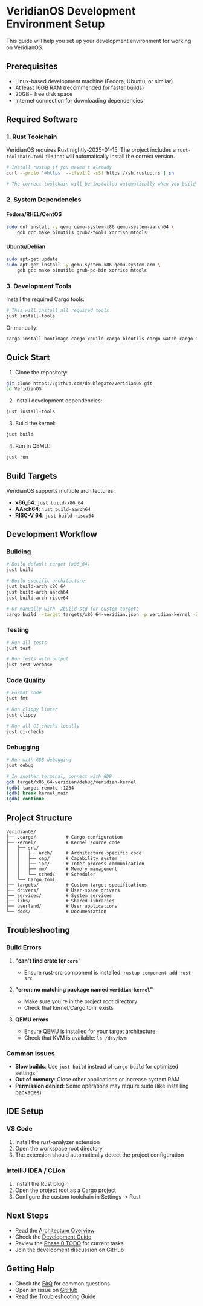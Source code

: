 # VeridianOS Development Environment Setup

This guide will help you set up your development environment for working on VeridianOS.

## Prerequisites

- Linux-based development machine (Fedora, Ubuntu, or similar)
- At least 16GB RAM (recommended for faster builds)
- 20GB+ free disk space
- Internet connection for downloading dependencies

## Required Software

### 1. Rust Toolchain

VeridianOS requires Rust nightly-2025-01-15. The project includes a `rust-toolchain.toml` file that will automatically install the correct version.

```bash
# Install rustup if you haven't already
curl --proto '=https' --tlsv1.2 -sSf https://sh.rustup.rs | sh

# The correct toolchain will be installed automatically when you build
```

### 2. System Dependencies

#### Fedora/RHEL/CentOS
```bash
sudo dnf install -y qemu qemu-system-x86 qemu-system-aarch64 \
    gdb gcc make binutils grub2-tools xorriso mtools
```

#### Ubuntu/Debian
```bash
sudo apt-get update
sudo apt-get install -y qemu-system-x86 qemu-system-arm \
    gdb gcc make binutils grub-pc-bin xorriso mtools
```

### 3. Development Tools

Install the required Cargo tools:

```bash
# This will install all required tools
just install-tools
```

Or manually:
```bash
cargo install bootimage cargo-xbuild cargo-binutils cargo-watch cargo-audit
```

## Quick Start

1. Clone the repository:
```bash
git clone https://github.com/doublegate/VeridianOS.git
cd VeridianOS
```

2. Install development dependencies:
```bash
just install-tools
```

3. Build the kernel:
```bash
just build
```

4. Run in QEMU:
```bash
just run
```

## Build Targets

VeridianOS supports multiple architectures:

- **x86_64**: `just build-x86_64`
- **AArch64**: `just build-aarch64`
- **RISC-V 64**: `just build-riscv64`

## Development Workflow

### Building
```bash
# Build default target (x86_64)
just build

# Build specific architecture
just build-arch x86_64
just build-arch aarch64
just build-arch riscv64

# Or manually with -Zbuild-std for custom targets
cargo build --target targets/x86_64-veridian.json -p veridian-kernel -Zbuild-std=core,compiler_builtins,alloc -Zbuild-std-features=compiler-builtins-mem
```

### Testing
```bash
# Run all tests
just test

# Run tests with output
just test-verbose
```

### Code Quality
```bash
# Format code
just fmt

# Run clippy linter
just clippy

# Run all CI checks locally
just ci-checks
```

### Debugging
```bash
# Run with GDB debugging
just debug

# In another terminal, connect with GDB
gdb target/x86_64-veridian/debug/veridian-kernel
(gdb) target remote :1234
(gdb) break kernel_main
(gdb) continue
```

## Project Structure

```
VeridianOS/
├── .cargo/           # Cargo configuration
├── kernel/           # Kernel source code
│   ├── src/
│   │   ├── arch/     # Architecture-specific code
│   │   ├── cap/      # Capability system
│   │   ├── ipc/      # Inter-process communication
│   │   ├── mm/       # Memory management
│   │   └── sched/    # Scheduler
│   └── Cargo.toml
├── targets/          # Custom target specifications
├── drivers/          # User-space drivers
├── services/         # System services
├── libs/             # Shared libraries
├── userland/         # User applications
└── docs/             # Documentation
```

## Troubleshooting

### Build Errors

1. **"can't find crate for `core`"**
   - Ensure rust-src component is installed: `rustup component add rust-src`

2. **"error: no matching package named `veridian-kernel`"**
   - Make sure you're in the project root directory
   - Check that kernel/Cargo.toml exists

3. **QEMU errors**
   - Ensure QEMU is installed for your target architecture
   - Check that KVM is available: `ls /dev/kvm`

### Common Issues

- **Slow builds**: Use `just build` instead of `cargo build` for optimized settings
- **Out of memory**: Close other applications or increase system RAM
- **Permission denied**: Some operations may require sudo (like installing packages)

## IDE Setup

### VS Code
1. Install the rust-analyzer extension
2. Open the workspace root directory
3. The extension should automatically detect the project configuration

### IntelliJ IDEA / CLion
1. Install the Rust plugin
2. Open the project root as a Cargo project
3. Configure the custom toolchain in Settings → Rust

## Next Steps

- Read the [Architecture Overview](ARCHITECTURE-OVERVIEW.md)
- Check the [Development Guide](DEVELOPMENT-GUIDE.md)
- Review the [Phase 0 TODO](../to-dos/PHASE0_TODO.md) for current tasks
- Join the development discussion on GitHub

## Getting Help

- Check the [FAQ](FAQ.md) for common questions
- Open an issue on [GitHub](https://github.com/doublegate/VeridianOS/issues)
- Read the [Troubleshooting Guide](TROUBLESHOOTING.md)
